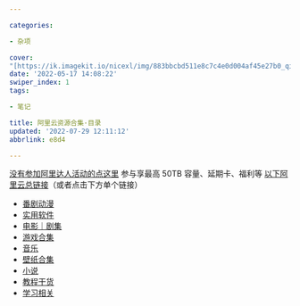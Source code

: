 ```yaml
---

categories:

- 杂项

cover:
"[https://ik.imagekit.io/nicexl/img/883bbcbd511e8c7c4e0d004af45e27b0_qiKOk4QFt.jpg?ik-sdk-version=javascript-1.4.3&updatedAt=1661531980590"](https://ik.imagekit.io/nicexl/img/883bbcbd511e8c7c4e0d004af45e27b0_qiKOk4QFt.jpg?ik-sdk-version=javascript-1.4.3&updatedAt=1661531980590")
date: '2022-05-17 14:08:22'
swiper_index: 1
tags:

- 笔记

title: 阿里云资源合集·目录
updated: '2022-07-29 12:11:12'
abbrlink: e8d4

---
```


[没有参加阿里达人活动的点这里](https://pages.aliyundrive.com/mobile-page/web/signup.html?code=593da19)
参与享最高 50TB 容量、延期卡、福利等
[以下阿里云总链接](https://www.aliyundrive.com/s/A9KV9RUEAYE)（或者点击下方单个链接）

- [番剧动漫](https://nicexl.eu.org/s/f4b6/)
- [实用软件](https://www.aliyundrive.com/s/uTyfNYK74sA)
- [电影｜剧集](https://nicexl.eu.org/s/9cd3/)
- [游戏合集](https://www.aliyundrive.com/s/5usAvg4wo3s)
- [音乐](https://www.aliyundrive.com/s/qM7YDYmv3LF)
- [壁纸合集](https://www.aliyundrive.com/s/brGEGZTvESD)
- [小说](https://www.aliyundrive.com/s/edZEuWL6Qyo)
- [教程干货](https://www.aliyundrive.com/s/d1CRerN9dNQ)
- [学习相关](https://www.aliyundrive.com/s/AXNubLfWQ7d)
